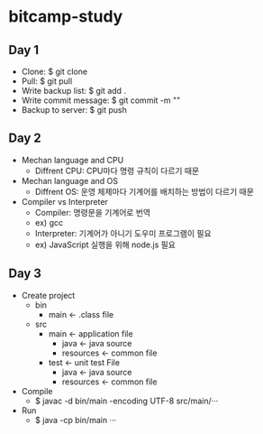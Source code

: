 # bitcamp-study

## Day 1
- Clone: $ git clone
- Pull: $ git pull
- Write backup list: $ git add .
- Write commit message: $ git commit -m ""
- Backup to server: $ git push

## Day 2
- Mechan language and CPU
	- Diffrent CPU: CPU마다 명령 규칙이 다르기 때문
- Mechan language and OS
	- Diffrent OS: 운영 체제마다 기계어를 배치하는 방법이 다르기 때문
- Compiler vs Interpreter
	- Compiler: 명령문을 기계어로 번역
	- ex) gcc
	- Interpreter: 기계어가 아니기 도우미 프로그램이 필요
	- ex) JavaScript 실행을 위해 node.js 필요

## Day 3
- Create project
	- bin
		- main <- .class file
	- src
		- main <- application file
			- java <- java source
			- resources <- common file
		- test <- unit test File
			- java <- java source
			- resources <- common file
- Compile
	- $ javac -d bin/main -encoding UTF-8 src/main/···
- Run
	- $ java -cp bin/main ···